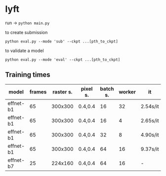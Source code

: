 # lyft
run ->
`python main.py`

to create submission

`python eval.py --mode 'sub' --ckpt ...[pth_to_ckpt]` 

to validate a model

`python eval.py --mode 'eval' --ckpt ...[pth_to_ckpt]` 

## Training times
|model|frames|raster s.|pixel s.|batch s.|worker|it|total (epoch)|
|---|---|---|---|---|---|---|---|
|effnet-b1|65|300x300|0.4,0.4|16|32|2.54s/it|123h|
|effnet-b1|65|300x300|0.4,0.4|16|4|2.65s/it|128h|
|effnet-b1|65|300x300|0.4,0.4|32|8|4.90s/it|118h|
|effnet-b1|65|300x300|0.4,0.4|64|16|9.37s/it|116h|
|effnet-b7|25|224x160|0.4,0.4|64|16|-|-|

